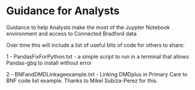 
# Guidance for Analysts

Guidance to help Analysts make the most of the Juypter Notebook environment and access to Connected Bradford data 

Over time this will include a list of useful bits of code for others to share:

1 - PandasFixForPython.txt - a simple script to run in a terminal that allows Pandas-gbq to install without error

2 - BNFandDMDLinkageexample.txt - Linking DMDplus in Primary Care to BNF code list example. Thanks to Mikel Subiza-Perez for this.
